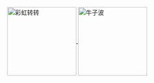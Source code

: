 <a href="https://github.com/DrAbcrealone">
  <img align="center" src="https://github-readme-stats.vercel.app/api?username=DrAbcrealone&show_icons=true&theme=tokyonight&" alt="彩虹转转" height=160x draggable="true"/>
</a>
<a href="https://github.com/DrAbcrealone">
  <img align="center" src="https://github-readme-stats.vercel.app/api/top-langs/?username=DrAbcrealone&layout=compact&theme=tokyonight" alt="牛子波" height=160x draggable="true"/>
</a>

